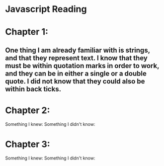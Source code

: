 # Javascript Reading

# Chapter 1: 
## One thing I am already familiar with is strings, and that they represent text. I know that they must be within quotation marks in order to work, and they can be in either a single or a double quote. I did not know that they could also be within back ticks. 

# Chapter 2: 
Something I knew: 
Something I didn't know: 

# Chapter 3: 
Something I knew: 
Something I didn't know: 